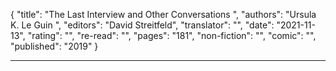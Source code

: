 {
"title": "The Last Interview and Other Conversations ",
"authors": "Ursula K. Le Guin ",
"editors": "David Streitfeld",
"translator": "",
"date": "2021-11-13",
"rating": "",
"re-read": "",
"pages": "181",
"non-fiction": "",
"comic": "",
"published": "2019"
}

---
